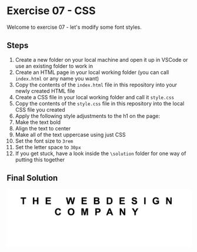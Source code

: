 # Exercise 07 - CSS

Welcome to exercise 07 - let's modify some font styles.

## Steps

1. Create a new folder on your local machine and open it up in VSCode or use an existing folder to work in
2. Create an HTML page in your local working folder (you can call `index.html` or any name you want)
3. Copy the contents of the `index.html` file in this repository into your newly created HTML file
4. Create a CSS file in your local working folder and call it `style.css`
5. Copy the contents of the `style.css` file in this repository into the local CSS file you created
6. Apply the following style adjustments to the h1 on the page:
7. Make the text bold
8. Align the text to center
9. Make all of the text uppercase using just CSS
10. Set the font size to `3rem`
11. Set the letter space to `30px`
12. If you get stuck, have a look inside the `\solution` folder for one way of putting this together

## Final Solution

![This is an image of the finished product](/images/finished.png)
